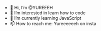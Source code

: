 - 👋 Hi, I’m @YUREEEH
- 👀 I’m interested in learn how to code
- 🌱 I’m currently learning JavaScript
- 📫 How to reach me: Yureeeeeeh on insta

<!---
YUREEEH/YUREEEH is a ✨ special ✨ repository because its `README.md` (this file) appears on your GitHub profile.
You can click the Preview link to take a look at your changes.
--->
